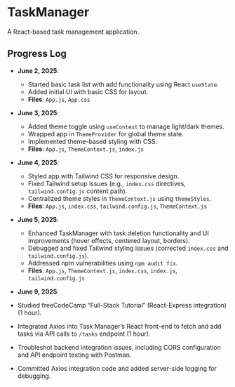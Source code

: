 # TaskManager
A React-based task management application.

## Progress Log

- **June 2, 2025**:
  - Started basic task list with add functionality using React `useState`.
  - Added initial UI with basic CSS for layout.
  - **Files**: `App.js`, `App.css`

- **June 3, 2025**:
  - Added theme toggle using `useContext` to manage light/dark themes.
  - Wrapped app in `ThemeProvider` for global theme state.
  - Implemented theme-based styling with CSS.
  - **Files**: `App.js`, `ThemeContext.js`, `index.js`

- **June 4, 2025**:
  - Styled app with Tailwind CSS for responsive design.
  - Fixed Tailwind setup issues (e.g., `index.css` directives, `tailwind.config.js` content path).
  - Centralized theme styles in `ThemeContext.js` using `themeStyles`.
  - **Files**: `App.js`, `index.css`, `tailwind.config.js`, `ThemeContext.js`

- **June 5, 2025**:
  - Enhanced TaskManager with task deletion functionality and UI improvements (hover effects, centered layout, borders).
  - Debugged and fixed Tailwind styling issues (corrected `index.css` and `tailwind.config.js`).
  - Addressed npm vulnerabilities using `npm audit fix`.
  - **Files**: `App.js`, `ThemeContext.js`, `index.css`, `index.js`, `tailwind.config.js`
 
- **June 9, 2025**:
- Studied freeCodeCamp “Full-Stack Tutorial” (React-Express integration) (1 hour).
- Integrated Axios into Task Manager’s React front-end to fetch and add tasks via API calls to `/tasks` endpoint (1 hour).
- Troubleshot backend integration issues, including CORS configuration and API endpoint testing with Postman.
- Committed Axios integration code and added server-side logging for debugging.
